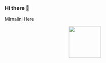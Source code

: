 ### Hi there 👋

Mirnalini Here


<div id="header" align="center">
  <img src="https://media.giphy.com/media/J0CJNDEELygwhJSkSh/giphy.gif" width="100"/>
</div>



